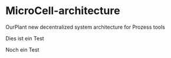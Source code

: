 # MicroCell-architecture
OurPlant new decentralized system architecture for Prozess tools

Dies ist ein Test



Noch ein Test